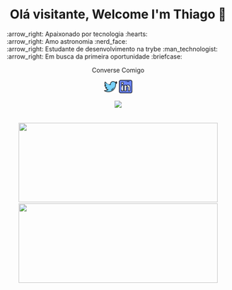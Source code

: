 <h1 align="center">Olá visitante, Welcome I'm Thiago 👋</h1>

<div align="left">
:arrow_right:	Apaixonado por tecnologia :hearts:	<br>
:arrow_right:	Amo astronomia :nerd_face:	<br>
:arrow_right:	Estudante de desenvolvimento na trybe :man_technologist:	<br>
:arrow_right:	Em busca da primeira oportunidade :briefcase:		<br>

<div align="center">
  <p>Converse Comigo</p>
  <a href="https://twitter.com/edusan_thiago target="_blank"><img width="30px" src="https://raw.githubusercontent.com/8bithemant/8bithemant/master/twitter.png?raw=true" target="_blank"></a>
  <a href="https://www.linkedin.com/in/thiago-henrique-da-silva-souza-634162127/" target="_blank"><img width="30px" src="https://raw.githubusercontent.com/8bithemant/8bithemant/master/linkedin.png?raw=true"" target="_blank"></a>  
  
  ![](https://visitor-badge.glitch.me/badge?page_id=ts-dart)
</div>

</div>

<br/>
<!-- GITHUB STATUS -->
<div align="center">
  <img height="180em" width="450px" src="https://github-readme-stats.vercel.app/api?username=ts-dart&show_icons=true&theme=dracula&include_all_commits=true&count_private=true"/>
  <img height="180em" width="450px" src="https://github-readme-stats.vercel.app/api/top-langs/?username=ts-dart&layout=compact&langs_count=7&theme=dracula"/>

  <!-- TEMAS: dark, radical, merko, gruvbox, tokyonight, onedark, cobalt, synthwave, highcontrast, dracula -->
</div>

<br>





